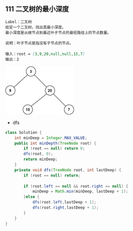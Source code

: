 ## 111 二叉树的最小深度

```markdown
Label：二叉树
给定一个二叉树，找出其最小深度。
最小深度是从根节点到最近叶子节点的最短路径上的节点数量。

说明：叶子节点是指没有子节点的节点。

输入：root = [3,9,20,null,null,15,7]
输出：2
```

<img src="pic\111.jpg" alt="img" style="zoom: 50%;" />

- dfs

```java
class Solution {
    int minDeep = Integer.MAX_VALUE;
    public int minDepth(TreeNode root) {
        if (root == null) return 0;
        dfs(root, 0);
        return minDeep;
    }
    private void dfs(TreeNode root, int lastDeep) {
        if (root == null) return;

        if (root.left == null && root.right == null) {
            minDeep = Math.min(minDeep, lastDeep + 1);
        }else {
            dfs(root.left,lastDeep + 1);
            dfs(root.right,lastDeep + 1);
        }
    }
}
```



